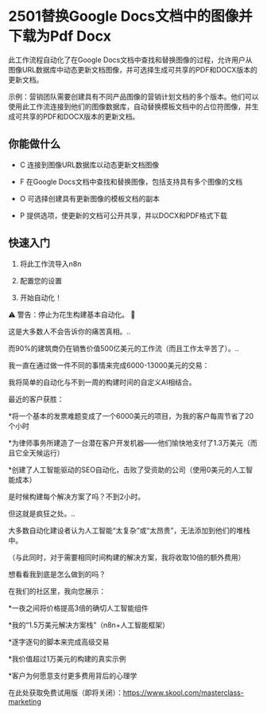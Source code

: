 # 2501替换Google Docs文档中的图像并下载为Pdf Docx

此工作流程自动化了在Google Docs文档中查找和替换图像的过程，允许用户从图像URL数据库中动态更新文档图像，并可选择生成可共享的PDF和DOCX版本的更新文档。

示例：营销团队需要创建具有不同产品图像的营销计划文档的多个版本。他们可以使用此工作流连接到他们的图像数据库，自动替换模板文档中的占位符图像，并生成可共享的PDF和DOCX版本的更新文档。

## 你能做什么

- C 连接到图像URL数据库以动态更新文档图像

- F 在Google Docs文档中查找和替换图像，包括支持具有多个图像的文档

- O 可选择创建具有更新图像的模板文档的副本

- P 提供选项，使更新的文档可公开共享，并以DOCX和PDF格式下载

## 快速入门

1.  将此工作流导入n8n

2.  配置您的设置

3.  开始自动化！

⚠️ 警告：停止为花生构建基本自动化。 🚫

这是大多数人不会告诉你的痛苦真相。..

而90%的建筑商仍在销售价值500亿美元的工作流（而且工作太辛苦了）。..

我一直在通过做一件不同的事情来完成6000-13000美元的交易：

我将简单的自动化与不到一周的构建时间的自定义AI相结合。

最近的客户获胜：

*将一个基本的发票难题变成了一个6000美元的项目，为我的客户每周节省了20个小时

*为律师事务所建造了一台潜在客户开发机器——他们愉快地支付了1.3万美元（而且它全天候运行）

*创建了人工智能驱动的SEO自动化，击败了受资助的公司（使用0美元的人工智能成本）

是时候构建每个解决方案了吗？不到2小时。

但这就是疯狂之处。..

大多数自动化建设者认为人工智能“太复杂”或“太昂贵”，无法添加到他们的堆栈中。

（与此同时，对于需要相同时间构建的解决方案，我将收取10倍的额外费用）

想看看我到底是怎么做到的吗？

在我们的社区里，我向您展示：

*一夜之间将价格提高3倍的确切人工智能组件

*我的“1.5万美元解决方案栈”（n8n+人工智能框架）

*逐字逐句的脚本来完成高级交易

*我价值超过1万美元的构建的真实示例

*客户为何愿意支付更多费用背后的心理学

在此处获取免费试用版（即将关闭）：https://www.skool.com/masterclass-marketing

